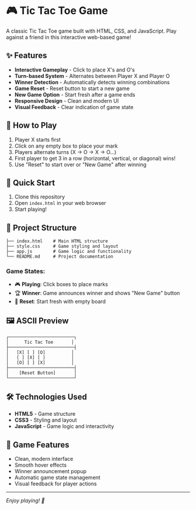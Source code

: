 # 🎮 Tic Tac Toe Game

A classic Tic Tac Toe game built with HTML, CSS, and JavaScript. Play against a friend in this interactive web-based game!

## ✨ Features

- **Interactive Gameplay** - Click to place X's and O's
- **Turn-based System** - Alternates between Player X and Player O
- **Winner Detection** - Automatically detects winning combinations
- **Game Reset** - Reset button to start a new game
- **New Game Option** - Start fresh after a game ends
- **Responsive Design** - Clean and modern UI
- **Visual Feedback** - Clear indication of game state

## 🎯 How to Play

1. Player X starts first
2. Click on any empty box to place your mark
3. Players alternate turns (X → O → X → O...)
4. First player to get 3 in a row (horizontal, vertical, or diagonal) wins!
5. Use "Reset" to start over or "New Game" after winning

## 🚀 Quick Start

1. Clone this repository
2. Open `index.html` in your web browser
3. Start playing!

## 📁 Project Structure

```
├── index.html    # Main HTML structure
├── style.css     # Game styling and layout
├── app.js        # Game logic and functionality
└── README.md     # Project documentation
```

### Game States:
- 🎮 **Playing**: Click boxes to place marks
- 🏆 **Winner**: Game announces winner and shows "New Game" button
- 🔄 **Reset**: Start fresh with empty board

## 🖼️ ASCII Preview

```
┌─────────────────────────┐
│      Tic Tac Toe       │
├─────────────────────────┤
│   [X] [ ] [O]          │
│   [ ] [X] [ ]          │
│   [O] [ ] [X]          │
├─────────────────────────┤
│    [Reset Button]       │
└─────────────────────────┘
```

## 🛠️ Technologies Used

- **HTML5** - Game structure
- **CSS3** - Styling and layout
- **JavaScript** - Game logic and interactivity

## 🎨 Game Features

- Clean, modern interface
- Smooth hover effects
- Winner announcement popup
- Automatic game state management
- Visual feedback for player actions

---

*Enjoy playing! 🎉*
